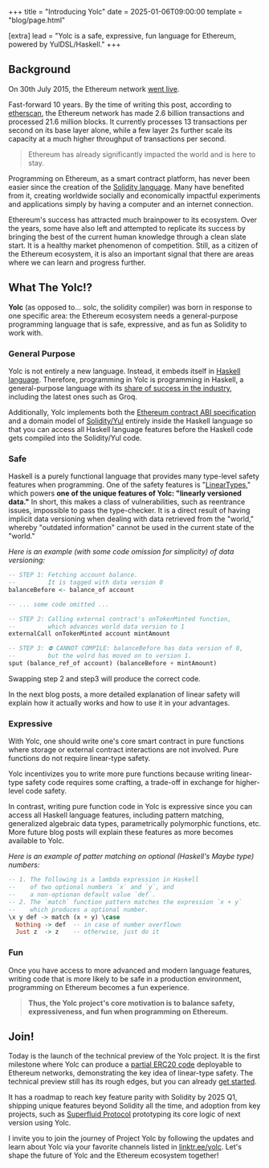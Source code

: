 +++
title = "Introducing Yolc"
date = 2025-01-06T09:00:00
template = "blog/page.html"

[extra]
lead = "Yolc is a safe, expressive, fun language for Ethereum, powered by YulDSL/Haskell."
+++

## Background

On 30th July 2015, the Ethereum network [went live](https://blog.ethereum.org/2015/07/30/ethereum-launches).

Fast-forward 10 years. By the time of writing this post, according to [etherscan](https://etherscan.io/), the Ethereum
network has made 2.6 billion transactions and processed 21.6 million blocks. It currently processes 13 transactions per
second on its base layer alone, while a few layer 2s further scale its capacity at a much higher throughput of
transactions per second.

> Ethereum has already significantly impacted the world and is here to stay.

Programming on Ethereum, as a smart contract platform, has never been easier since the creation of the [Solidity
language](https://soliditylang.org/). Many have benefited from it, creating worldwide socially and economically
impactful experiments and applications simply by having a computer and an internet connection.

Ethereum's success has attracted much brainpower to its ecosystem. Over the years, some have also left and attempted to
replicate its success by bringing the best of the current human knowledge through a clean slate start. It is a healthy
market phenomenon of competition. Still, as a citizen of the Ethereum ecosystem, it is also an important signal that
there are areas where we can learn and progress further.

## What The Yolc!?

**Yolc** (as opposed to... solc, the solidity compiler) was born in response to one specific area: the Ethereum
ecosystem needs a general-purpose programming language that is safe, expressive, and as fun as Solidity to work with.

### General Purpose

Yolc is not entirely a new language. Instead, it embeds itself in [Haskell
language](https://www.haskell.org/). Therefore, programming in Yolc is programming in Haskell, a general-purpose
language with its [share of success in the industry](https://github.com/erkmos/haskell-companies), including the latest
ones such as Groq.

Additionally, Yolc implements both the [Ethereum contract ABI
specification](https://docs.soliditylang.org/en/latest/abi-spec.html) and a domain model of
[Solidity/Yul](https://docs.soliditylang.org/en/latest/yul.html) entirely inside the Haskell language so that you can
access all Haskell language features before the Haskell code gets compiled into the Solidity/Yul code.

### Safe

Haskell is a purely functional language that provides many type-level safety features when programming. One of the
safety features is
"[LinearTypes](https://ghc.gitlab.haskell.org/ghc/doc/users_guide/exts/linear_types.html#design-and-further-reading),"
which powers **one of the unique features of Yolc: "linearly versioned data."**  In short, this makes a class of
vulnerabilities, such as reentrance issues, impossible to pass the type-checker. It is a direct result of having
implicit data versioning when dealing with data retrieved from the "world," whereby "outdated information" cannot be
used in the current state of the "world."

*Here is an example (with some code omission for simplicity) of data versioning:*

```haskell
-- STEP 1: Fetching account balance.
--         It is tagged with data version 0
balanceBefore <- balance_of account

-- ... some code omitted ...

-- STEP 2: Calling external contract's onTokenMinted function,
--         which advances world data version to 1
externalCall onTokenMinted account mintAmount

-- STEP 3: ⛔ CANNOT COMPILE: balanceBefore has data version of 0,
--         but the wolrd has moved on to version 1.
sput (balance_ref_of account) (balanceBefore + mintAmount)

```

Swapping step 2 and step3 will produce the correct code.

In the next blog posts, a more detailed explanation of linear safety will explain how it actually works and how to use
it in your advantages.

### Expressive

With Yolc, one should write one's core smart contract in pure functions where storage or external contract interactions
are not involved. Pure functions do not require linear-type safety.

Yolc incentivizes you to write more pure functions because writing linear-type safety code requires some crafting, a
trade-off in exchange for higher-level code safety.

In contrast, writing pure function code in Yolc is expressive since you can access all Haskell language features,
including pattern matching, generalized algebraic data types, parametrically polymorphic functions, etc. More future
blog posts will explain these features as more becomes available to Yolc.


*Here is an example of patter matching on optional (Haskell's Maybe type) numbers:*

```haskell
-- 1. The following is a lambda expression in Haskell
--    of two optional numbers `x` and `y`, and
--    a non-optionan default value `def`.
-- 2. The `match` function pattern matches the expression `x + y`
--    which produces a optional number.
\x y def -> match (x + y) \case
  Nothing -> def  -- in case of number overflown
  Just z  -> z    -- otherwise, just do it
```

### Fun

Once you have access to more advanced and modern language features, writing code that is more likely to be safe in a
production environment, programming on Ethereum becomes a fun experience.

> **Thus, the Yolc project's core motivation is to balance safety, expressiveness, and fun when programming on
> Ethereum.**

## Join!

Today is the launch of the technical preview of the Yolc project. It is the first milestone where Yolc can produce a
[partial ERC20 code](https://github.com/yolc-dev/yul-dsl-monorepo/tree/master/examples/demo/src) deployable to Ethereum
networks, demonstrating the key idea of linear-type safety. The technical preview still has its rough edges, but you can
already [get started](/docs/getting-started/introduction/).

It has a roadmap to reach key feature parity with Solidity by 2025 Q1, shipping unique features beyond Solidity all the
time, and adoption from key projects, such as [Superfluid
Protocol](https://github.com/superfluid-finance/protocol-monorepo/) prototyping its core logic of next version using
Yolc.

I invite you to join the journey of Project Yolc by following the updates and learn about Yolc via your favorite
channels listed in [linktr.ee/yolc](https://linktr.ee/yolc). Let's shape the future of Yolc and the Ethereum ecosystem
together!
